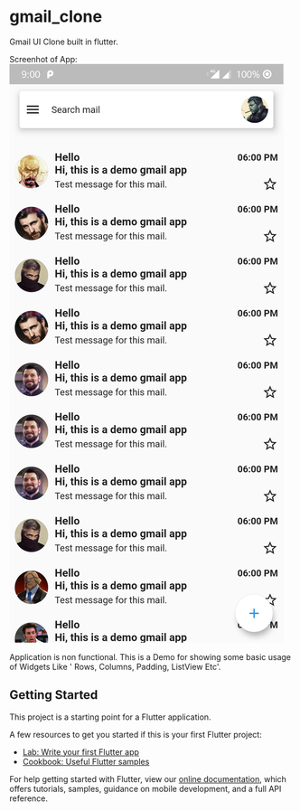 # gmail_clone

Gmail UI Clone built in flutter.

Screenhot of App:
![Application Screenshot](https://github.com/iambaljeet/gmail_clone/blob/master/screenshot/screenshot.jpg)

Application is non functional. This is a Demo for showing some basic usage of Widgets Like ' Rows, Columns, Padding, ListView Etc'.

## Getting Started

This project is a starting point for a Flutter application.

A few resources to get you started if this is your first Flutter project:

- [Lab: Write your first Flutter app](https://flutter.dev/docs/get-started/codelab)
- [Cookbook: Useful Flutter samples](https://flutter.dev/docs/cookbook)

For help getting started with Flutter, view our
[online documentation](https://flutter.dev/docs), which offers tutorials,
samples, guidance on mobile development, and a full API reference.
